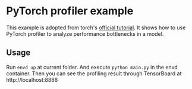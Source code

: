 # PyTorch profiler example

This example is adopted from torch's [official tutorial](https://pytorch.org/tutorials/intermediate/tensorboard_profiler_tutorial.html). It shows how to use PyTorch profiler to analyze performance bottlenecks in a model.

## Usage

Run `envd up` at current folder. And execute `python main.py` in the envd container. Then you can see the profiling result through TensorBoard at http://localhost:8888